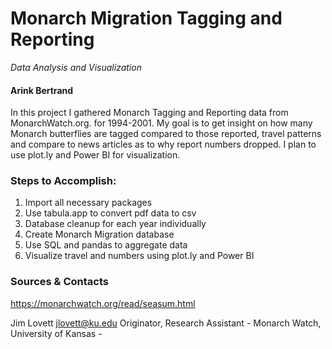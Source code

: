 # Monarch Migration Tagging and Reporting
*Data Analysis and Visualization*

#### Arink Bertrand

In this project I gathered Monarch Tagging and Reporting data from MonarchWatch.org. for 1994-2001. My goal is to get insight on how many Monarch butterflies are tagged compared to those reported, travel patterns and compare to news articles as to why report numbers dropped. I plan to use plot.ly and Power BI for visualization.


### Steps to Accomplish:

1. Import all necessary packages
2. Use tabula.app to convert pdf data to csv
3. Database cleanup for each year individually
4. Create Monarch Migration database
5. Use SQL and pandas to aggregate data
6. Visualize travel and numbers using plot.ly and Power BI


### Sources & Contacts
https://monarchwatch.org/read/seasum.html

Jim Lovett <jlovett@ku.edu> Originator, Research Assistant - Monarch Watch, University of Kansas -